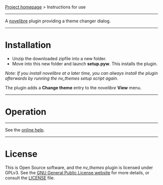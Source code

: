 [Project homepage](https://github.com/peter88213/nv_themes) > Instructions for use

--- 

A [novelibre](https://github.com/peter88213/novelibre/) plugin providing a theme changer dialog. 


---

# Installation

- Unzip the downloaded zipfile into a new folder.
- Move into this new folder and launch **setup.pyw**. This installs the plugin.

*Note: If you install novelibre at a later time, you can always install the plugin afterwards by running the nv_themes setup script again.*

The plugin adds a **Change theme** entry to the *novelibre* **View** menu.

---

# Operation

---

See the [online help](https://peter88213.github.io/nvhelp-en/nv_themes).

---

# License

This is Open Source software, and the *nv_themes* plugin is licensed under GPLv3. See the
[GNU General Public License website](https://www.gnu.org/licenses/gpl-3.0.en.html) for more
details, or consult the [LICENSE](https://github.com/peter88213/nv_themes/blob/main/LICENSE) file.
